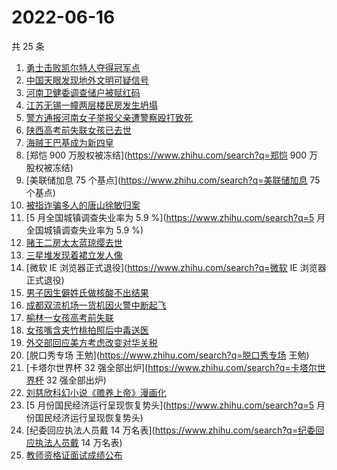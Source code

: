# 2022-06-16

共 25 条

<!-- BEGIN -->
<!-- 最后更新时间 Thu Jun 16 2022 10:54:14 GMT+0800 (China Standard Time) -->

1. [勇士击败凯尔特人夺得冠军点](https://www.zhihu.com/search?q=勇士击败凯尔特人夺得冠军点)
1. [中国天眼发现地外文明可疑信号](https://www.zhihu.com/search?q=中国天眼发现地外文明可疑信号)
1. [河南卫健委调查储户被赋红码](https://www.zhihu.com/search?q=河南卫健委调查储户被赋红码)
1. [江苏无锡一幢两层楼民房发生坍塌](https://www.zhihu.com/search?q=江苏无锡一幢两层楼民房发生坍塌)
1. [警方通报河南女子举报父亲遭警察殴打致死](https://www.zhihu.com/search?q=警方通报河南女子举报父亲遭警察殴打致死)
1. [陕西高考前失联女孩已去世](https://www.zhihu.com/search?q=陕西高考前失联女孩已去世)
1. [海贼王巴基成为新四皇](https://www.zhihu.com/search?q=海贼王巴基成为新四皇)
1. [郑恺 900 万股权被冻结](https://www.zhihu.com/search?q=郑恺 900 万股权被冻结)
1. [美联储加息 75 个基点](https://www.zhihu.com/search?q=美联储加息 75 个基点)
1. [被指诈骗多人的唐山徐敏归案](https://www.zhihu.com/search?q=被指诈骗多人的唐山徐敏归案)
1. [5 月全国城镇调查失业率为 5.9 %](https://www.zhihu.com/search?q=5 月全国城镇调查失业率为 5.9 %)
1. [赌王二房太太蓝琼缨去世](https://www.zhihu.com/search?q=赌王二房太太蓝琼缨去世)
1. [三星堆发现着裙立发人像](https://www.zhihu.com/search?q=三星堆发现着裙立发人像)
1. [微软 IE 浏览器正式退役](https://www.zhihu.com/search?q=微软 IE 浏览器正式退役)
1. [男子因生僻姓氏做核酸不出结果](https://www.zhihu.com/search?q=男子因生僻姓氏做核酸不出结果)
1. [成都双流机场一货机因火警中断起飞](https://www.zhihu.com/search?q=成都双流机场一货机因火警中断起飞)
1. [榆林一女孩高考前失联](https://www.zhihu.com/search?q=榆林一女孩高考前失联)
1. [女孩嘴含夹竹桃拍照后中毒送医](https://www.zhihu.com/search?q=女孩嘴含夹竹桃拍照后中毒送医)
1. [外交部回应美方考虑改变对华关税](https://www.zhihu.com/search?q=外交部回应美方考虑改变对华关税)
1. [脱口秀专场 王勉](https://www.zhihu.com/search?q=脱口秀专场 王勉)
1. [卡塔尔世界杯 32 强全部出炉​](https://www.zhihu.com/search?q=卡塔尔世界杯 32 强全部出炉​)
1. [刘慈欣科幻小说《赡养上帝》漫画化](https://www.zhihu.com/search?q=刘慈欣科幻小说《赡养上帝》漫画化)
1. [5 月份国民经济运行呈现恢复势头](https://www.zhihu.com/search?q=5 月份国民经济运行呈现恢复势头)
1. [纪委回应执法人员戴 14 万名表](https://www.zhihu.com/search?q=纪委回应执法人员戴 14 万名表)
1. [教师资格证面试成绩公布](https://www.zhihu.com/search?q=教师资格证面试成绩公布)

<!-- END -->
